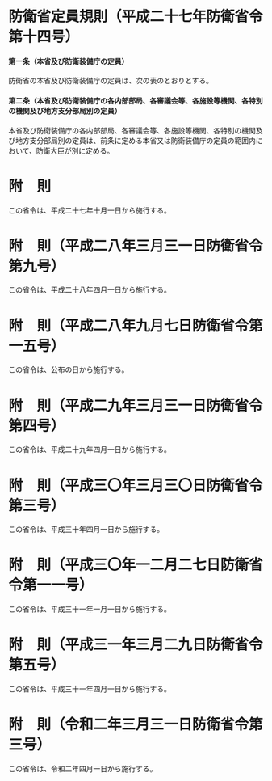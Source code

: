 # 防衛省定員規則（平成二十七年防衛省令第十四号）
#### 第一条（本省及び防衛装備庁の定員）
防衛省の本省及び防衛装備庁の定員は、次の表のとおりとする。
#### 第二条（本省及び防衛装備庁の各内部部局、各審議会等、各施設等機関、各特別の機関及び地方支分部局別の定員）
本省及び防衛装備庁の各内部部局、各審議会等、各施設等機関、各特別の機関及び地方支分部局別の定員は、前条に定める本省又は防衛装備庁の定員の範囲内において、防衛大臣が別に定める。
# 附　則
この省令は、平成二十七年十月一日から施行する。
# 附　則（平成二八年三月三一日防衛省令第九号）
この省令は、平成二十八年四月一日から施行する。
# 附　則（平成二八年九月七日防衛省令第一五号）
この省令は、公布の日から施行する。
# 附　則（平成二九年三月三一日防衛省令第四号）
この省令は、平成二十九年四月一日から施行する。
# 附　則（平成三〇年三月三〇日防衛省令第三号）
この省令は、平成三十年四月一日から施行する。
# 附　則（平成三〇年一二月二七日防衛省令第一一号）
この省令は、平成三十一年一月一日から施行する。
# 附　則（平成三一年三月二九日防衛省令第五号）
この省令は、平成三十一年四月一日から施行する。
# 附　則（令和二年三月三一日防衛省令第三号）
この省令は、令和二年四月一日から施行する。
